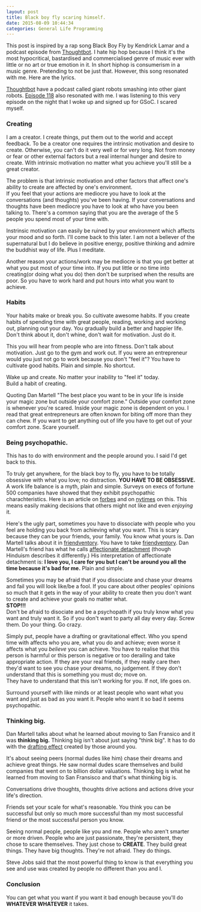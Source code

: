 ```yaml
---
layout: post
title: Black boy fly scaring himself.
date: 2015-08-09 10:44:34
categories: General Life Programming
---
```


This post is inspired by a rap song Black Boy Fly by Kendrick Lamar and a podcast episode from [Thoughtbot].
I hate hip hop because I think it's the most hypocritical, bastardised and commercialised genre of music ever with little or no art or true emotion in it.
In short hiphop is consumerism in a music genre. Pretending to not be just that.
However, this song resonated with me. Here are the lyrics.

<script src="http://ideone.com/e.js/HThTJd" type="text/javascript" ></script>

[Thoughtbot] have a podcast called giant robots smashing into other giant robots. [Episode 118] also resonated with me.
I was listening to this very episode on the night that I woke up and signed up for GSoC. I scared myself.

### Creating

I am a creator. I create things, put them out to the world and accept feedback.
To be a creator one requires the intrinsic motivation and desire to create.
Otherwise, you can't do it very well or for very long.
Not from money or fear or other external factors but a real internal hunger and desire to create.
With intrinsic motivation no matter what you achieve you'll still be a great creator.

The problem is that intrinsic motivation and other factors that affect one's ability to create are affected by one's environment.  
If you feel that your actions are mediocre you have to look at the conversations (and thoughts) you've been having.
If your conversations and thoughts have been mediocre you have to look at who have you been talking to.
There's a common saying that you are the average of the 5 people you spend most of your time with.

Instrinsic motivation can easily be ruined by your environment which affects your mood and so forth.
I'll come back to this later.
I am not a believer of the supernatural but I do believe in positive energy, positive thinking and admire the buddhist way of life.
Plus I meditate.

Another reason your actions/work may be mediocre is that you get better at what you put most of your time into.
If you put little or no time into creating(or doing what you do) then don't be surprised when the results are poor.
So you have to work hard and put hours into what you want to achieve.


### Habits

Your habits make or break you. So cultivate awesome habits.
If you create habits of spending time with great people, reading, working and working out, planning out your day.
You gradually build a better and happier life. Don't think about it, don't whine, don't wait for motivation. Just do it.  

This you will hear from people who are into fitness. Don't talk about motivation. Just go to the gym and work out.
If you were an entrepreneur would you just not go to work because you don't "feel it"?
You have to cultivate good habits. Plain and simple. No shortcut.  

Wake up and create. No matter your inability to "feel it" today.  
Build a habit of creating.

Quoting Dan Martell "The best place you want to be in your life is inside your magic zone but outside your comfort zone."
Outside your comfort zone is whenever you're scared. Inside your magic zone is dependent on you.
I read that great entrepreneurs are often known for biting off more than they can chew.
If you want to get anything out of life you have to get out of your comfort zone. Scare yourself.


### Being psychopathic.

This has to do with environment and the people around you. I said I'd get back to this.  

To truly get anywhere, for the black boy to fly, you have to be totally obsessive with what you love; no distraction.
**YOU HAVE TO BE OBSESSIVE.** A work life balance is a myth, plain and simple.
Surveys on execs of fortune 500 companies have showed that they exhibit psychopathic charachteristics.
Here is an article on [forbes] and on [nytimes] on this.
This means easily making decisions that others might not like and even *enjoying* it. 

Here's the ugly part, sometimes you have to dissociate with people who you feel are holding you back from achieving what you want.
This is scary because they can be your friends, your family. You know what yours is. Dan Martell talks about it in [friendventory].
You have to take [friendventory].
Dan Martell's friend has what he calls [affectionate detachment] (though Hinduism describes it differently.)
His interpretation of affectionate detachment is: **I love you, I care for you but I can't be around you all the time because it's bad for me.** Plain and simple.

Sometimes you may be afraid that if you dissociate and chase your dreams and fail you will look like/be a fool.
If you care about other peoples' opinions so much that it gets in the way of your ability to create then you don't want to create and achieve your goals no matter what.  
**STOP!!!**  
Don't be afraid to disociate and be a psychopath if you truly know what you want and truly want it. So if you don't want to party all day every day. Screw them. Do your thing. Go crazy.

Simply put, people have a drafting or gravitational effect.
Who you spend time with affects who you are, what you do and achieve; even worse it affects what you *believe* you can achieve.
You have to realise that this person is harmful or this person is negative or too derailing and take appropriate action.
If they are your real friends, if they really care then they'd want to see you chase your dreams, no judgement.
If they don't understand that this is something you must do; move on.  
They have to understand that this isn't working for you. If not, life goes on.

Surround yourself with like minds or at least people who want what you want and just as bad as you want it.
People who want it so bad it seems psychopathic.


### Thinking big.

Dan Martell talks about what he learned about moving to San Fransico and it was **thinking big.**
Thinking big isn't about  just saying "think big".
It has to do with the [drafting effect] created by those around you.

It's about seeing peers (normal dudes like him) chase their dreams and achieve great things.
He saw normal dudes scare themselves and build companies that went on to billion dollar valuations.
Thinking big is what he learned from moving to San Fransisco and that's what thinking big is.

Conversations drive thoughts, thoughts drive actions and actions drive your life's direction.

Friends set your scale for what's reasonable.
You think you can be successful but only so much more successful than my most successful friend or the most successful person you know.

Seeing normal people, people like you and me. People who aren't smarter or more driven. People who are just passionate, they're persistent, they chose to scare themselves. They just chose to **CREATE**. They build great things. They have big thoughts. They're not afraid. They do things.

Steve Jobs said that the most powerful thing to know is that everything you see and use was created by people no different than you and I.

### Conclusion

You can get what you want if you want it bad enough because you'll do **WHATEVER WHATEVER** it takes.

[Episode 118]: http://giantrobots.fm/118
[Thoughtbot]: https://thoughtbot.com/
[forbes]: http://www.forbes.com/sites/jeffbercovici/2011/06/14/why-some-psychopaths-make-great-ceos/
[nytimes]: http://www.nytimes.com/2011/05/17/books/the-psychopath-test-by-jon-ronson-review.html?_r=0
[affectionate detachment]: http://western-hindu.org/2009/03/23/affectionate-detachment/
[friendventory]: http://www.danmartell.com/friendventory/
[drafting effect]: https://en.wikipedia.org/wiki/Drafting_(aerodynamics)
